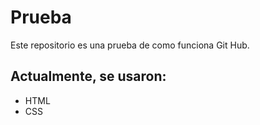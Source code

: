 # Prueba

Este repositorio es una prueba de como funciona Git Hub.

<h2>Actualmente, se usaron:</h2>
<ul>
<li>HTML</li>
<li>CSS</li>
<!--<li></li>-->
</ul>

